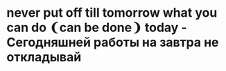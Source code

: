 # never put off till tomorrow what you can do ❨can be done❩ today - Сегодняшней работы на завтра не откладывай
